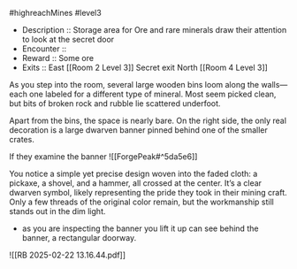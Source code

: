 #highreachMines #level3

* Description :: Storage area for Ore and rare minerals draw their attention to look at the secret door
* Encounter :: 
* Reward :: Some ore 
* Exits :: East [[Room 2 Level 3]] Secret exit North [[Room 4 Level 3]] 

As you step into the room, several large wooden bins loom along the walls—each one labeled for a different type of mineral. Most seem picked clean, but bits of broken rock and rubble lie scattered underfoot.

Apart from the bins, the space is nearly bare. On the right side, the only real decoration is a large  dwarven banner pinned behind one of the smaller crates. 

If they examine the banner 
![[ForgePeak#^5da5e6]]

You notice a simple yet precise design woven into the faded cloth: a pickaxe, a shovel, and a hammer, all crossed at the center. It’s a clear dwarven symbol, likely representing the pride they took in their mining craft. Only a few threads of the original color remain, but the workmanship still stands out in the dim light.
- as you are inspecting the banner you lift it up can see behind the banner, a rectangular doorway. 

![[RB 2025-02-22 13.16.44.pdf]]